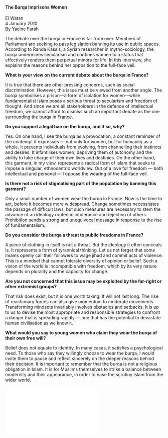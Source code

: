 <h4>The Burqa Imprisons Women</h4>

El Watan  
4 January 2010  
By Yacine Farah  

The debate over the burqa in France is far from over. Members of Parliament are seeking to pass legislation banning its use in public spaces. According to Randa Kassis, a Syrian researcher in mytho-sociology, the burqa undermines secularism and confines women to a status that effectively renders them perpetual minors for life. In this interview, she explains the reasons behind her opposition to the full-face veil.

<b>What is your view on the current debate about the burqa in France?</b>

It is true that there are other pressing concerns, such as social discrimination. However, this issue must be viewed from another angle. The burqa symbolises a prison—a form of isolation for women—while fundamentalist Islam poses a serious threat to secularism and freedom of thought. And since we are all stakeholders in the defence of intellectual freedom, we cannot afford to dismiss such an important debate as the one surrounding the burqa in France.

<b>Do you support a legal ban on the burqa, and if so, why?</b>

Yes. On one hand, I see the burqa as a provocation, a constant reminder of the contempt it expresses — not only for women, but for humanity as a whole. It prevents individuals from evolving, from channelling their instincts and desires. It infantilises women, depriving them of autonomy and the ability to take charge of their own lives and destinies. On the other hand, this garment, in my view, represents a radical form of Islam that seeks to impose a singular, ethnocentric worldview. Out of a love for freedom — both intellectual and personal — I oppose the wearing of the full-face veil.

<b>Is there not a risk of stigmatising part of the population by banning this garment?</b>

Only a small number of women wear the burqa in France. Now is the time to act, before it becomes more widespread. Change sometimes necessitates the passage of difficult laws, but such measures are necessary to stem the advance of an ideology rooted in intolerance and rejection of others. Prohibition sends a strong and unequivocal message in response to the rise of fundamentalism.

<b>Do you consider the burqa a threat to public freedoms in France?</b>

A piece of clothing in itself is not a threat. But the ideology it often conceals is. It represents a form of tyrannical thinking. Let us not forget that some imams openly call their followers to wage jihad and commit acts of violence. This is a mindset that cannot tolerate diversity of opinion or belief. Such a vision of the world is incompatible with freedom, which by its very nature depends on plurality and the capacity for change.

<b>Are you not concerned that this issue may be exploited by the far-right or other extremist groups?</b>

That risk does exist, but it is one worth taking. It will not last long. The rise of reactionary forces can also give momentum to moderate movements. Transforming mindsets invariably involves obstacles and setbacks. It is up to us to devise the most appropriate and responsible strategies to confront a danger that is spreading rapidly — one that has the potential to devastate human civilisation as we know it.

<b>What would you say to young women who claim they wear the burqa of their own free will?</b>

Belief does not equate to identity. In many cases, it satisfies a psychological need. To those who say they willingly choose to wear the burqa, I would invite them to pause and reflect sincerely on the deeper reasons behind their decision. It is important to remember that the burqa is not a religious obligation in Islam. It is for Muslims themselves to strike a balance between modernity and their appearance, in order to ease the scrutiny Islam from the wider world.

![](28.pdf)
<p></p>


